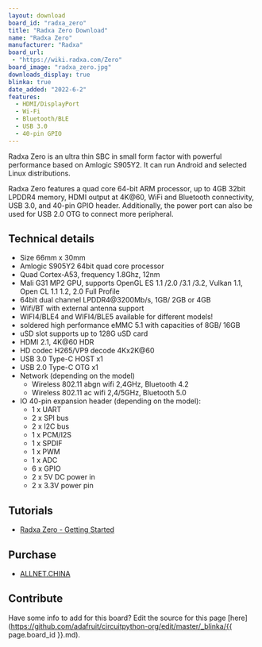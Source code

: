 ```yaml
---
layout: download
board_id: "radxa_zero"
title: "Radxa Zero Download"
name: "Radxa Zero"
manufacturer: "Radxa"
board_url:
 - "https://wiki.radxa.com/Zero"
board_image: "radxa_zero.jpg"
downloads_display: true
blinka: true
date_added: "2022-6-2"
features:
  - HDMI/DisplayPort
  - Wi-Fi
  - Bluetooth/BLE
  - USB 3.0
  - 40-pin GPIO
---
```


Radxa Zero is an ultra thin SBC in small form factor with powerful performance based on Amlogic S905Y2. It can run Android and selected Linux distributions.

Radxa Zero features a quad core 64-bit ARM processor, up to 4GB 32bit LPDDR4 memory, HDMI output at 4K@60, WiFi and Bluetooth connectivity, USB 3.0, and 40-pin GPIO header. Additionally, the power port can also be used for USB 2.0 OTG to connect more peripheral.

## Technical details
* Size 66mm x 30mm
* Amlogic S905Y2 64bit quad core processor
* Quad Cortex-A53, frequency 1.8Ghz, 12nm
* Mali G31 MP2 GPU, supports OpenGL ES 1.1 /2.0 /3.1 /3.2, Vulkan 1.1, Open CL 1.1 1.2, 2.0 Full Profile
* 64bit dual channel LPDDR4@3200Mb/s, 1GB/ 2GB or 4GB
* Wifi/BT with external antenna support
* WIFI4/BLE4 and WIFI4/BLE5 available for different models!
* soldered high performance eMMC 5.1 with capacities of 8GB/ 16GB
* uSD slot supports up to 128G uSD card
* HDMI 2.1, 4K@60 HDR
* HD codec H265/VP9 decode 4Kx2K@60
* USB 3.0 Type-C HOST x1
* USB 2.0 Type-C OTG x1
* Network (depending on the model)
    - Wireless 802.11 abgn wifi 2,4GHz, Bluetooth 4.2
    - Wireless 802.11 ac wifi 2,4/5GHz, Bluetooth 5.0
* IO 40-pin expansion header (depending on the model):
    - 1 x UART
    - 2 x SPI bus
    - 2 x I2C bus
    - 1 x PCM/I2S
    - 1 x SPDIF
    - 1 x PWM
    - 1 x ADC
    - 6 x GPIO
    - 2 x 5V DC power in
    - 2 x 3.3V power pin

## Tutorials
* [Radxa Zero - Getting Started](https://wiki.radxa.com/Zero/getting_started)
## Purchase
* [ALLNET.CHINA](https://shop.allnetchina.cn/products/copy-of-radxa-zero)

## Contribute

Have some info to add for this board? Edit the source for this page [here](https://github.com/adafruit/circuitpython-org/edit/master/_blinka/{{ page.board_id }}.md).
